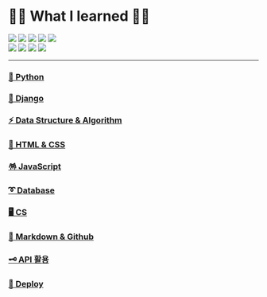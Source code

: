 # 👩‍💻 What I learned 📒🚩


<img src="https://img.shields.io/badge/GitHub-181717?style=for-the-badge&logo=GitHub&logoColor=white"/> <img src="https://img.shields.io/badge/Markdown-000000?style=for-the-badge&logo=Markdown&logoColor=white"/> <img src="https://img.shields.io/badge/PYTHON-3776AB?style=for-the-badge&logo=Python&logoColor=white"/> <img src="https://img.shields.io/badge/SQLite-003B57?style=for-the-badge&logo=SQLite&logoColor=white"/> <img src="https://img.shields.io/badge/MySQL-4479A1?style=for-the-badge&logo=MySQL&logoColor=white"/><br><img src="https://img.shields.io/badge/HTML-E34F26?style=for-the-badge&logo=HTML5&logoColor=white"/> <img src="https://img.shields.io/badge/CSS-1572B6?style=for-the-badge&logo=CSS3&logoColor=white"/> <img src="https://img.shields.io/badge/JAVASCRIPT-F7DF1E?style=for-the-badge&logo=Javascript&logoColor=white"/> <img src="https://img.shields.io/badge/DJANGO-092E20?style=for-the-badge&logo=django&logoColor=white">
<hr>


### [🌱 Python](Python/README.md)

### [🌳 Django](Django/README.md)

### [⚡ Data Structure & Algorithm](Algorithm/README.md)

### [🌈 HTML & CSS](Web_front/README.md)

### [🪅 JavaScript](JavaScript/README.md)

### [➰ Database](Database/README.md)

### [🖥️ CS](CS/README.md)

### [🎈 Markdown & Github](Git/README.md)

### [🗝️ API 활용](API.md)

### [🚀 Deploy](Deploy/README.md)